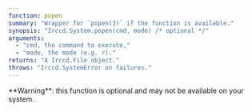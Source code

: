 ```yaml
---
function: popen
summary: "Wrapper for `popen(3)` if the function is available."
synopsis: "Irccd.System.popen(cmd, mode) /* optional */"
arguments:
  - "cmd, the command to execute,"
  - "mode, the mode (e.g. r)."
returns: "A Irccd.File object."
throws: "Irccd.SystemError on failures."
---
```


<div class="alert alert-warning" role="alert">
**Warning**: this function is optional and may not be available on your system.
</div>
